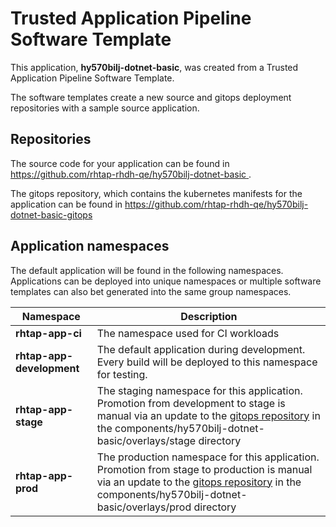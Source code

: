 # Trusted Application Pipeline Software Template

This application, **hy570bilj-dotnet-basic**, was created from a Trusted Application Pipeline Software Template.

The software templates create a new source and gitops deployment repositories with a sample source application. 

## Repositories

The source code for your application can be found in [https://github.com/rhtap-rhdh-qe/hy570bilj-dotnet-basic ](https://github.com/rhtap-rhdh-qe/hy570bilj-dotnet-basic ).
 
The gitops repository, which contains the kubernetes manifests for the application can be found in 
[https://github.com/rhtap-rhdh-qe/hy570bilj-dotnet-basic-gitops ](https://github.com/rhtap-rhdh-qe/hy570bilj-dotnet-basic-gitops ) 

## Application namespaces 

The default application will be found in the following namespaces. Applications can be deployed into unique namespaces or multiple software templates can also bet generated into the same group namespaces.  

|  Namespace   |  Description   |  
| -------- | -------- |
| **rhtap-app-ci** | The namespace used for CI workloads |
| **rhtap-app-development** | The default application during development. Every build will be deployed to this namespace for testing. |
| **rhtap-app-stage** | The staging namespace for this application. Promotion from development to stage is manual via an update to the [gitops repository](https://github.com/rhtap-rhdh-qe/hy570bilj-dotnet-basic-gitops ) in the components/hy570bilj-dotnet-basic/overlays/stage directory |
| **rhtap-app-prod** | The production namespace for this application. Promotion from stage to production is manual via an update to the [gitops repository](https://github.com/rhtap-rhdh-qe/hy570bilj-dotnet-basic-gitops ) in the components/hy570bilj-dotnet-basic/overlays/prod directory |